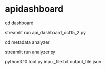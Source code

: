 # apidashboard
cd dashboard

streamlit run api_dashboard_oct15_2.py

cd metadata analyzer

streamlit run analyzer.py

python3.10 tool.py input_file.txt output_file.json
